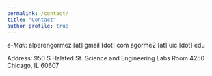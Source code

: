 ```yaml
---
permalink: /contact/
title: "Contact"
author_profile: true
---
```


*e-Mail*: alperengormez [at] gmail [dot] com
          agorme2 [at] uic [dot] edu

Address:  950 S Halsted St.
          Science and Engineering Labs
		  Room 4250
		  Chicago, IL 60607


